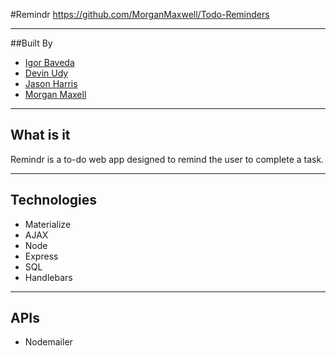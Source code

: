 #Remindr
https://github.com/MorganMaxwell/Todo-Reminders

---
##Built By
* [Igor Baveda](https://github.com/ibaveda)
* [Devin Udy](https://github.com/dmudy)
* [Jason Harris](https://github.com/jasonharris06)
* [Morgan Maxell](https://github.com/MorganMaxwell)
---
## What is it
Remindr is a to-do web app designed to remind the user to complete a task.

---
## Technologies
* Materialize
* AJAX
* Node
* Express
* SQL
* Handlebars
---
## APIs
* Nodemailer